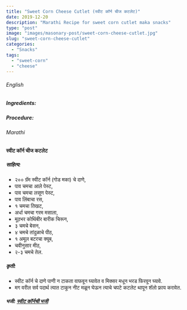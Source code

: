 ```yaml
---
title: "Sweet Corn Cheese Cutlet (स्वीट कॉर्न चीज कटलेट)"
date: 2019-12-20
description: "Marathi Recipe for sweet corn cutlet maka snacks"
type: "post"
image: "images/masonary-post/sweet-corn-cheese-cutlet.jpg"
slug: "sweet-corn-cheese-cutlet"
categories: 
  - "Snacks"
tags:
  - "sweet-corn"
  - "cheese"
---
```


###### English



####



##### Ingredients: 







##### Procedure:









###### Marathi




#### स्वीट कॉर्न चीज कटलेट 



##### साहित्य:
- २०० ग्रॅम स्वीट कॉर्न (गोड मका) चे दाणे,
- पाव चमचा आले पेस्ट,
- पाव चमचा लसूण पेस्ट,
- पाव लिंबाचा रस,
- १ चमचा तिखट,
- अर्धा चमचा गरम मसाला,
- मूठभर कोथिंबीर बारीक चिरून,
- ३ चमचे बेसन,
- ४ चमचे तांदुळाचे पीठ,
- १ अमूल बटरचा क्यूब,
- चवीनुसार मीठ,
- २-३ चमचे तेल. 



##### कृती:


- स्वीट कॉर्न चे दाणे पाणी न टाकता वाफवून घ्यावेत व मिक्सर मधून भरड फिरवून घ्यावे.
- मग वरील सर्व पदार्थ त्यात टाकून नीट मळून घेऊन त्याचे चपटे कटलेट थापून शॅलो फ्राय करावेत.



##### भजी: [स्वीट कॉर्नची भजी](/sweet-corn-bhajji) 